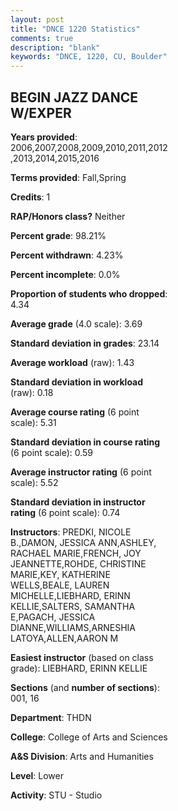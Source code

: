 ```yaml
---
layout: post
title: "DNCE 1220 Statistics"
comments: true
description: "blank"
keywords: "DNCE, 1220, CU, Boulder"
--- 
```

<head>
<script src="https://ajax.googleapis.com/ajax/libs/jquery/2.1.3/jquery.min.js"></script>
<script src="https://dl.dropboxusercontent.com/s/pc42nxpaw1ea4o9/highcharts.js?dl=0"></script>
<!-- <script src="../assets/js/highcharts.js"></script> -->
<style type="text/css">@font-face {
	font-family: "Bebas Neue";
	src: url(https://www.filehosting.org/file/details/544349/BebasNeue%20Regular.otf) format("opentype");
	}
	h1.Bebas { 
		font-family: "Bebas Neue", Verdana, Tahoma;
	}
</style>
</head>
<body>
	<div id="container" style="float: right; width: 45%; height: 88%; margin-left: 2.5%; margin-right: 2.5%;"></div>
	<script language="JavaScript">
		$(document).ready(function() {
		var chart = {type: 'column'};
		var title = {text: 'Grade Distribution'};
		var xAxis = {categories: ['A','B','C','D','F'],crosshair: true};
		var yAxis = {min: 0,title: {text: 'Percentage'}};
		var tooltip = {headerFormat: '<center><b><span style="font-size:20px">{point.key}</span></b></center>',
		               pointFormat: '<td style="padding:0"><b>{point.y:.1f}%</b></td>',
		               footerFormat: '</table>',shared: true,useHTML: true};
		var plotOptions = {column: {pointPadding: 0.0,borderWidth: 0}};  
		var credits = {enabled: false};var series= [{name: 'Percent',data: [83.65,11.17,2.72,0.82,1.63,]}];
		var json = {};
		json.chart = chart;
		json.title = title;
		json.tooltip = tooltip;
		json.xAxis = xAxis;
		json.yAxis = yAxis;  
		json.series = series;
		json.plotOptions = plotOptions;  
		json.credits = credits;
		$('#container').highcharts(json);
	});
	</script>
</body>
			   
## BEGIN JAZZ DANCE W/EXPER

**Years provided**: 2006,2007,2008,2009,2010,2011,2012,2013,2014,2015,2016

**Terms provided**: Fall,Spring

**Credits**: 1

**RAP/Honors class?** Neither

**Percent grade**: 98.21%

**Percent withdrawn**: 4.23%

**Percent incomplete**: 0.0%

**Proportion of students who dropped**: 4.34

**Average grade** (4.0 scale): 3.69

**Standard deviation in grades**: 23.14

**Average workload** (raw): 1.43

**Standard deviation in workload** (raw): 0.18

**Average course rating** (6 point scale): 5.31

**Standard deviation in course rating** (6 point scale): 0.59

**Average instructor rating** (6 point scale): 5.52

**Standard deviation in instructor rating** (6 point scale): 0.74

**Instructors**: PREDKI, NICOLE B.,DAMON, JESSICA ANN,ASHLEY, RACHAEL MARIE,FRENCH, JOY JEANNETTE,ROHDE, CHRISTINE MARIE,KEY, KATHERINE WELLS,BEALE, LAUREN MICHELLE,LIEBHARD, ERINN KELLIE,SALTERS, SAMANTHA E,PAGACH, JESSICA DIANNE,WILLIAMS,ARNESHIA LATOYA,ALLEN,AARON M

**Easiest instructor** (based on class grade): LIEBHARD, ERINN KELLIE

**Sections** (and **number of sections**): 001, 16

**Department**: THDN

**College**: College of Arts and Sciences

**A&S Division**: Arts and Humanities

**Level**: Lower

**Activity**: STU - Studio